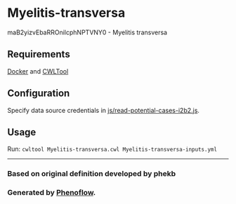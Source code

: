 # Myelitis-transversa

maB2yizvEbaRROnilcphNPTVNY0 - Myelitis transversa

## Requirements

[Docker](https://docs.docker.com/install/) and [CWLTool](https://github.com/common-workflow-language/cwltool#install)

## Configuration

Specify data source credentials in [js/read-potential-cases-i2b2.js](js/read-potential-cases-i2b2.js).

## Usage

Run: `cwltool Myelitis-transversa.cwl Myelitis-transversa-inputs.yml`

***

### Based on original definition developed by phekb
### Generated by [Phenoflow](https://kclhi.org/phenoflow).
